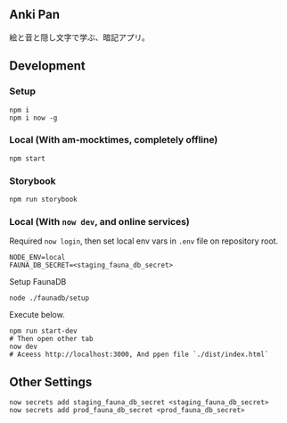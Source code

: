 ## Anki Pan

絵と音と隠し文字で学ぶ、暗記アプリ。


## Development

### Setup

```shell
npm i
npm i now -g
```

### Local (With am-mocktimes, completely offline)

```shell
npm start
```

### Storybook

```shell
npm run storybook
```

### Local (With `now dev`, and online services)

Required `now login`, then set local env vars in  `.env` file on repository root.
```env
NODE_ENV=local
FAUNA_DB_SECRET=<staging_fauna_db_secret>
```

Setup FaunaDB

```shell
node ./faunadb/setup
```

Execute below.

```shell
npm run start-dev
# Then open other tab
now dev
# Aceess http://localhost:3000, And ppen file `./dist/index.html`
```

## Other Settings

```shell
now secrets add staging_fauna_db_secret <staging_fauna_db_secret>
now secrets add prod_fauna_db_secret <prod_fauna_db_secret>
```
